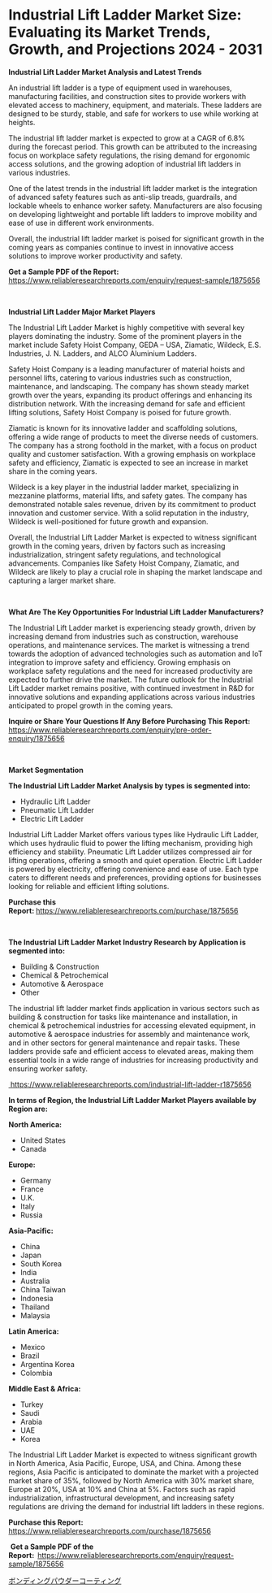 <p><h1>Industrial Lift Ladder Market Size: Evaluating its Market Trends, Growth, and Projections 2024 - 2031</h1></p><p><strong>Industrial Lift Ladder Market Analysis and Latest Trends</strong></p>
<p><p>An industrial lift ladder is a type of equipment used in warehouses, manufacturing facilities, and construction sites to provide workers with elevated access to machinery, equipment, and materials. These ladders are designed to be sturdy, stable, and safe for workers to use while working at heights.</p><p>The industrial lift ladder market is expected to grow at a CAGR of 6.8% during the forecast period. This growth can be attributed to the increasing focus on workplace safety regulations, the rising demand for ergonomic access solutions, and the growing adoption of industrial lift ladders in various industries.</p><p>One of the latest trends in the industrial lift ladder market is the integration of advanced safety features such as anti-slip treads, guardrails, and lockable wheels to enhance worker safety. Manufacturers are also focusing on developing lightweight and portable lift ladders to improve mobility and ease of use in different work environments.</p><p>Overall, the industrial lift ladder market is poised for significant growth in the coming years as companies continue to invest in innovative access solutions to improve worker productivity and safety.</p></p>
<p><strong>Get a Sample PDF of the Report:&nbsp;</strong> <a href="https://www.reliableresearchreports.com/enquiry/request-sample/1875656">https://www.reliableresearchreports.com/enquiry/request-sample/1875656</a></p>
<p>&nbsp;</p>
<p><strong>Industrial Lift Ladder Major Market Players</strong></p>
<p><p>The Industrial Lift Ladder Market is highly competitive with several key players dominating the industry. Some of the prominent players in the market include Safety Hoist Company, GEDA – USA, Ziamatic, Wildeck, E.S. Industries, J. N. Ladders, and ALCO Aluminium Ladders.</p><p>Safety Hoist Company is a leading manufacturer of material hoists and personnel lifts, catering to various industries such as construction, maintenance, and landscaping. The company has shown steady market growth over the years, expanding its product offerings and enhancing its distribution network. With the increasing demand for safe and efficient lifting solutions, Safety Hoist Company is poised for future growth.</p><p>Ziamatic is known for its innovative ladder and scaffolding solutions, offering a wide range of products to meet the diverse needs of customers. The company has a strong foothold in the market, with a focus on product quality and customer satisfaction. With a growing emphasis on workplace safety and efficiency, Ziamatic is expected to see an increase in market share in the coming years.</p><p>Wildeck is a key player in the industrial ladder market, specializing in mezzanine platforms, material lifts, and safety gates. The company has demonstrated notable sales revenue, driven by its commitment to product innovation and customer service. With a solid reputation in the industry, Wildeck is well-positioned for future growth and expansion.</p><p>Overall, the Industrial Lift Ladder Market is expected to witness significant growth in the coming years, driven by factors such as increasing industrialization, stringent safety regulations, and technological advancements. Companies like Safety Hoist Company, Ziamatic, and Wildeck are likely to play a crucial role in shaping the market landscape and capturing a larger market share.</p></p>
<p>&nbsp;</p>
<p><strong>What Are The Key Opportunities For Industrial Lift Ladder Manufacturers?</strong></p>
<p><p>The Industrial Lift Ladder market is experiencing steady growth, driven by increasing demand from industries such as construction, warehouse operations, and maintenance services. The market is witnessing a trend towards the adoption of advanced technologies such as automation and IoT integration to improve safety and efficiency. Growing emphasis on workplace safety regulations and the need for increased productivity are expected to further drive the market. The future outlook for the Industrial Lift Ladder market remains positive, with continued investment in R&D for innovative solutions and expanding applications across various industries anticipated to propel growth in the coming years.</p></p>
<p><strong>Inquire or Share Your Questions If Any Before Purchasing This Report:</strong> <a href="https://www.reliableresearchreports.com/enquiry/pre-order-enquiry/1875656">https://www.reliableresearchreports.com/enquiry/pre-order-enquiry/1875656</a></p>
<p>&nbsp;</p>
<p><strong>Market Segmentation</strong></p>
<p><strong>The Industrial Lift Ladder Market Analysis by types is segmented into:</strong></p>
<p><ul><li>Hydraulic Lift Ladder</li><li>Pneumatic Lift Ladder</li><li>Electric Lift Ladder</li></ul></p>
<p><p>Industrial Lift Ladder Market offers various types like Hydraulic Lift Ladder, which uses hydraulic fluid to power the lifting mechanism, providing high efficiency and stability. Pneumatic Lift Ladder utilizes compressed air for lifting operations, offering a smooth and quiet operation. Electric Lift Ladder is powered by electricity, offering convenience and ease of use. Each type caters to different needs and preferences, providing options for businesses looking for reliable and efficient lifting solutions.</p></p>
<p><strong>Purchase this Report:&nbsp;</strong><a href="https://www.reliableresearchreports.com/purchase/1875656">https://www.reliableresearchreports.com/purchase/1875656</a></p>
<p>&nbsp;</p>
<p><strong>The Industrial Lift Ladder Market Industry Research by Application is segmented into:</strong></p>
<p><ul><li>Building & Construction</li><li>Chemical & Petrochemical</li><li>Automotive & Aerospace</li><li>Other</li></ul></p>
<p><p>The industrial lift ladder market finds application in various sectors such as building & construction for tasks like maintenance and installation, in chemical & petrochemical industries for accessing elevated equipment, in automotive & aerospace industries for assembly and maintenance work, and in other sectors for general maintenance and repair tasks. These ladders provide safe and efficient access to elevated areas, making them essential tools in a wide range of industries for increasing productivity and ensuring worker safety.</p></p>
<p><a href="https://www.reliableresearchreports.com/industrial-lift-ladder-r1875656">&nbsp;https://www.reliableresearchreports.com/industrial-lift-ladder-r1875656</a></p>
<p><strong>In terms of Region, the Industrial Lift Ladder Market Players available by Region are:</strong></p>
<p>
    <p> <strong> North America: </strong>
        <ul>
            <li>United States</li>
            <li>Canada</li>
        </ul>
        </p> 
    <p> <strong> Europe: </strong>
        <ul>
            <li>Germany</li>
            <li>France</li>
            <li>U.K.</li>
            <li>Italy</li>
            <li>Russia</li>
        </ul>
        </p> 
    <p> <strong> Asia-Pacific: </strong>
        <ul>
            <li>China</li>
            <li>Japan</li>
            <li>South Korea</li>
            <li>India</li>
            <li>Australia</li>
            <li>China Taiwan</li>
            <li>Indonesia</li>
            <li>Thailand</li>
            <li>Malaysia</li>
        </ul>
        </p> 
    <p> <strong> Latin America: </strong>
        <ul>
            <li>Mexico</li>
            <li>Brazil</li>
            <li>Argentina Korea</li>
            <li>Colombia</li>
        </ul>
        </p> 
    <p> <strong> Middle East & Africa: </strong>
        <ul>
            <li>Turkey</li>
            <li>Saudi</li>
            <li>Arabia</li>
            <li>UAE</li>
            <li>Korea</li>
        </ul>
    </p>
    </p>
<p><p>The Industrial Lift Ladder Market is expected to witness significant growth in North America, Asia Pacific, Europe, USA, and China. Among these regions, Asia Pacific is anticipated to dominate the market with a projected market share of 35%, followed by North America with 30% market share, Europe at 20%, USA at 10% and China at 5%. Factors such as rapid industrialization, infrastructural development, and increasing safety regulations are driving the demand for industrial lift ladders in these regions.</p></p>
<p><strong>Purchase this Report: </strong><a href="https://www.reliableresearchreports.com/purchase/1875656">https://www.reliableresearchreports.com/purchase/1875656</a></p>
<p>&nbsp;<strong>Get a Sample PDF of the Report:&nbsp;&nbsp;</strong><a href="https://www.reliableresearchreports.com/enquiry/request-sample/1875656">https://www.reliableresearchreports.com/enquiry/request-sample/1875656</a></p>
<p><strong></strong></p>
<p><p><a href="https://github.com/Fatimaklein1/Market-Research-Report-List-1/blob/main/2373204164504.md">ボンディングパウダーコーティング</a></p></p>